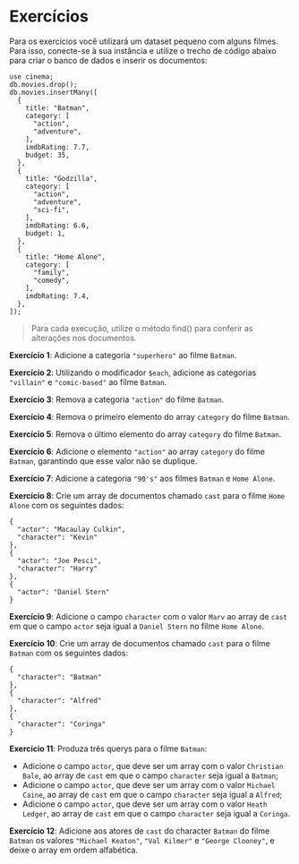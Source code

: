 # Exercícios

Para os exercícios você utilizará um dataset pequeno com alguns filmes. Para isso, conecte-se à sua instância e utilize o trecho de código abaixo para criar o banco de dados e inserir os documentos:

```
use cinema;
db.movies.drop();
db.movies.insertMany([
  {
    title: "Batman",
    category: [
      "action",
      "adventure",
    ],
    imdbRating: 7.7,
    budget: 35,
  },
  {
    title: "Godzilla",
    category: [
      "action",
      "adventure",
      "sci-fi",
    ],
    imdbRating: 6.6,
    budget: 1,
  },
  {
    title: "Home Alone",
    category: [
      "family",
      "comedy",
    ],
    imdbRating: 7.4,
  },
]);
```

>Para cada execução, utilize o método find() para conferir as alterações nos documentos.

 **Exercício 1**: Adicione a categoria `"superhero"` ao filme `Batman`.

**Exercício 2**: Utilizando o modificador `$each`, adicione as categorias `"villain"` e `"comic-based"` ao filme `Batman`.

**Exercício 3**: Remova a categoria `"action"` do filme `Batman`.

**Exercício 4**: Remova o primeiro elemento do array `category` do filme `Batman`.

**Exercício 5**: Remova o último elemento do array `category` do filme `Batman`.

**Exercício 6**: Adicione o elemento `"action"` ao array `category` do filme `Batman`, garantindo que esse valor não se duplique.

**Exercício 7**: Adicione a categoria `"90's"` aos filmes `Batman` e `Home Alone`.

**Exercício 8**: Crie um array de documentos chamado `cast` para o filme `Home Alone` com os seguintes dados:

```
{
  "actor": "Macaulay Culkin",
  "character": "Kevin"
},
{
  "actor": "Joe Pesci",
  "character": "Harry"
},
{
  "actor": "Daniel Stern"
}
```
**Exercício 9**: Adicione o campo `character` com o valor `Marv` ao array de `cast` em que o campo `actor` seja igual a `Daniel Stern` no filme `Home Alone`.

**Exercício 10**: Crie um array de documentos chamado `cast` para o filme `Batman` com os seguintes dados:

```
{
  "character": "Batman"
},
{
  "character": "Alfred"
},
{
  "character": "Coringa"
}
```

**Exercício 11**: Produza três querys para o filme `Batman`:

  * Adicione o campo `actor`, que deve ser um array com o valor `Christian Bale`, ao array de `cast` em que o campo `character` seja igual a `Batman`;
  * Adicione o campo `actor`, que deve ser um array com o valor `Michael Caine`, ao array de `cast` em que o campo `character` seja igual a `Alfred`;
  * Adicione o campo `actor`, que deve ser um array com o valor `Heath Ledger`, ao array de `cast` em que o campo `character` seja igual a `Coringa`.

**Exercício 12**: Adicione aos atores de `cast` do character `Batman` do filme `Batman` os valores `"Michael Keaton"`, `"Val Kilmer"` e `"George Clooney"`, e deixe o array em ordem alfabética.